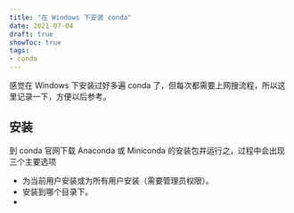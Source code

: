 ```yaml
---
title: "在 Windows 下安装 conda"
date: 2021-07-04
draft: true
showToc: true
tags:
- conda
---
```


感觉在 Windows 下安装过好多遍 conda 了，但每次都需要上网搜流程，所以这里记录一下，方便以后参考。

## 安装

到 conda 官网下载 Anaconda 或 Miniconda 的安装包并运行之，过程中会出现三个主要选项

- 为当前用户安装或为所有用户安装（需要管理员权限）。
- 安装到哪个目录下。
- 